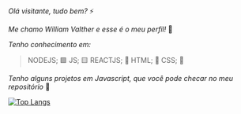  _Olá visitante, tudo bem?_ ⚡
 
 _Me chamo William Valther e esse é o meu perfil!_ 🥇
 
 _Tenho conhecimento em:_
 >NODEJS; 🟩
 >JS; 🟨
 >REACTJS; 📘
 >HTML; 📙
 >CSS; 📘


 
 
 _Tenho alguns projetos em Javascript, que você pode checar no meu repositório_ 📗
 
[![Top Langs](https://github-readme-stats.vercel.app/api/top-langs/?username=WillProg&langs_count=10)](https://github.com/anuraghazra/github-readme-stats)

